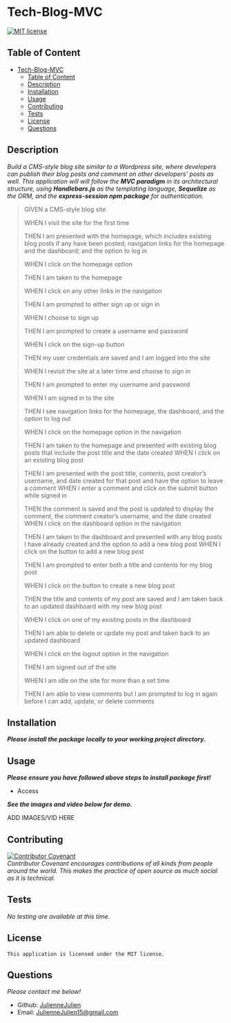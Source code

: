 # Tech-Blog-MVC

[![MIT license](https://img.shields.io/badge/license-MIT-blue.svg)](https://mit-license.org/)

## Table of Content
- [Tech-Blog-MVC](#tech-blog-mvc)
  - [Table of Content](#table-of-content)
  - [Description](#description)
  - [Installation](#installation)
  - [Usage](#usage)
  - [Contributing](#contributing)
  - [Tests](#tests)
  - [License](#license)
  - [Questions](#questions)

## Description
*Build a CMS-style blog site similar to a Wordpress site, where developers can publish their blog posts and comment on other developers’ posts as well. This application will will follow the **MVC paradigm** in its architectural structure, using ***Handlebars.js*** as the templating language, ***Sequelize*** as the ORM, and the ***express-session npm package*** for authentication.* 

>GIVEN a CMS-style blog site
>
>WHEN I visit the site for the first time
>
>THEN I am presented with the homepage, which includes existing blog posts if any have been posted; navigation links for the homepage and the dashboard; and the option to log in
>
>WHEN I click on the homepage option
>
>THEN I am taken to the homepage
>
>WHEN I click on any other links in the navigation
>
>THEN I am prompted to either sign up or sign in
>
>WHEN I choose to sign up
>
>THEN I am prompted to create a username and password
>
>WHEN I click on the sign-up button
>
>THEN my user credentials are saved and I am logged into the site
>
>WHEN I revisit the site at a later time and choose to sign in
>
>THEN I am prompted to enter my username and password
>
>WHEN I am signed in to the site
>
>THEN I see navigation links for the homepage, the dashboard, and the option to log out
>
>WHEN I click on the homepage option in the navigation
>
>THEN I am taken to the homepage and presented with existing blog posts that include the post title and the date created
>WHEN I click on an existing blog post
>
>THEN I am presented with the post title, contents, post creator’s username, and date created for that post and have the option to leave a comment
>WHEN I enter a comment and click on the submit button while signed in
>
>THEN the comment is saved and the post is updated to display the comment, the comment creator’s username, and the date created
>WHEN I click on the dashboard option in the navigation
>
>THEN I am taken to the dashboard and presented with any blog posts I have already created and the option to add a new blog post
>WHEN I click on the button to add a new blog post
>
>THEN I am prompted to enter both a title and contents for my blog post
>
>WHEN I click on the button to create a new blog post
>
>THEN the title and contents of my post are saved and I am taken back to an updated dashboard with my new blog post
>
>WHEN I click on one of my existing posts in the dashboard
>
>THEN I am able to delete or update my post and taken back to an updated dashboard
>
>WHEN I click on the logout option in the navigation
>
>THEN I am signed out of the site
>
>WHEN I am idle on the site for more than a set time
>
>THEN I am able to view comments but I am prompted to log in again before I can add, update, or delete comments

## Installation
***Please install the package locally to your working project directory.***
  

## Usage
***Please ensure you have followed above steps to install package first!***
- Access 

***See the images and video below for demo.***

ADD IMAGES/VID HERE


## Contributing

[![Contributor Covenant](https://img.shields.io/badge/Contributor%20Covenant-2.1-4baaaa.svg)](code_of_conduct.md)
<br>*Contributor Covenant encourages contributions of all kinds from people around the world. This makes the practice of open source as much social as it is technical.*

## Tests
*No testing are available at this time.*

## License
    This application is licensed under the MIT license.

## Questions
*Please contact me below!*
- Github: [JulienneJulien](https://github.com/JulienneJulien)
- Email: JulienneJulien15@gmail.com 

